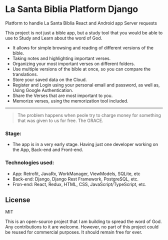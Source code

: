 # La Santa Biblia Platform Django
Platform to handle La Santa Biblia React and Android app Server requests

This project is not just a bible app, but a study tool that you would be able to use to Study and Learn about the word of God.
- It allows for simple browsing and reading of different versions of the bible.
- Taking notes and highlighting important verses.
- Organizing your most important verses on different folders.
- Use multiple versions of the bible at once, so you can compare the translations.
- Store your saved data on the Cloud.
- Register and Login using your personal email and password, as well as, Using Google Authentication.
- Share the Verses that are most important to you.
- Memorize verses, using the memorization tool included.

***


> The problem happens when peole try to charge money for something that was given to us for free. The GRACE.

### Stage:
  - The app is in a very early stage. Having just one developer working on the App, Back-end and Front-end.

### Technologies used:
  - App: Retrofit, JavaRx, WorkManager, ViewModels, SQLite, etc
  - Back-end: Django, Django Rest Framework, PostgreSQL, etc.
  - Fron-end: React, Redux, HTML, CSS, JavaScript/TypeScript, etc.

License
----
MIT

This is an open-source project that I am building to spread the word of God. Any contributions to it are welcome. However, no part of this project could be reused for commercial purposes. It should remain free for ever.
